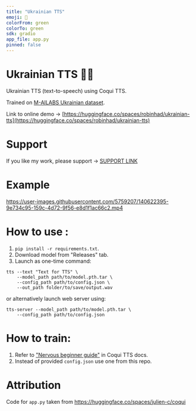 ```yaml
---
title: "Ukrainian TTS"
emoji: 🐸
colorFrom: green
colorTo: green
sdk: gradio
app_file: app.py
pinned: false
---
```


# Ukrainian TTS 📢🤖
Ukrainian TTS (text-to-speech) using Coqui TTS.

Trained on [M-AILABS Ukrainian dataset](https://www.caito.de/2019/01/the-m-ailabs-speech-dataset/).  

Link to online demo -> [https://huggingface.co/spaces/robinhad/ukrainian-tts](https://huggingface.co/spaces/robinhad/ukrainian-tts)
# Support
If you like my work, please support -> [SUPPORT LINK](https://send.monobank.ua/jar/48iHq4xAXm)
# Example

https://user-images.githubusercontent.com/5759207/140622395-9e734c95-159c-4d72-9f56-e8d1f1ac66c2.mp4

# How to use :
1. `pip install -r requirements.txt`.
2. Download model from "Releases" tab.
3. Launch as one-time command:  
```
tts --text "Text for TTS" \
    --model_path path/to/model.pth.tar \
    --config_path path/to/config.json \
    --out_path folder/to/save/output.wav
```
or alternatively launch web server using:
```
tts-server --model_path path/to/model.pth.tar \
    --config_path path/to/config.json
```

# How to train:
1. Refer to ["Nervous beginner guide"](https://tts.readthedocs.io/en/latest/tutorial_for_nervous_beginners.html) in Coqui TTS docs.
2. Instead of provided `config.json` use one from this repo.


# Attribution
Code for `app.py` taken from https://huggingface.co/spaces/julien-c/coqui
